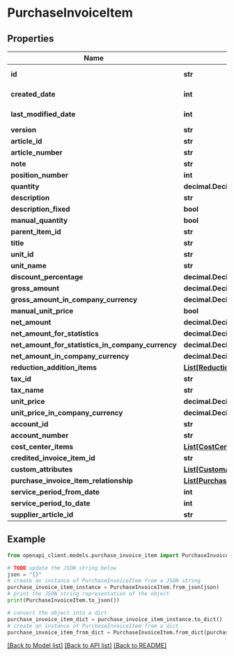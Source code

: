 # PurchaseInvoiceItem


## Properties

Name | Type | Description | Notes
------------ | ------------- | ------------- | -------------
**id** | **str** |  | [optional] [readonly] 
**created_date** | **int** |  | [optional] [readonly] 
**last_modified_date** | **int** |  | [optional] [readonly] 
**version** | **str** |  | [optional] 
**article_id** | **str** |  | [optional] 
**article_number** | **str** |  | [optional] 
**note** | **str** |  | [optional] 
**position_number** | **int** |  | [optional] 
**quantity** | **decimal.Decimal** |  | [optional] 
**description** | **str** |  | [optional] 
**description_fixed** | **bool** |  | [optional] 
**manual_quantity** | **bool** |  | [optional] 
**parent_item_id** | **str** |  | [optional] 
**title** | **str** |  | [optional] 
**unit_id** | **str** |  | [optional] 
**unit_name** | **str** |  | [optional] 
**discount_percentage** | **decimal.Decimal** |  | [optional] 
**gross_amount** | **decimal.Decimal** |  | [optional] 
**gross_amount_in_company_currency** | **decimal.Decimal** |  | [optional] 
**manual_unit_price** | **bool** |  | [optional] 
**net_amount** | **decimal.Decimal** |  | [optional] 
**net_amount_for_statistics** | **decimal.Decimal** |  | [optional] 
**net_amount_for_statistics_in_company_currency** | **decimal.Decimal** |  | [optional] 
**net_amount_in_company_currency** | **decimal.Decimal** |  | [optional] 
**reduction_addition_items** | [**List[ReductionAdditionItem]**](ReductionAdditionItem.md) |  | [optional] 
**tax_id** | **str** |  | [optional] 
**tax_name** | **str** |  | [optional] 
**unit_price** | **decimal.Decimal** |  | [optional] 
**unit_price_in_company_currency** | **decimal.Decimal** |  | [optional] 
**account_id** | **str** |  | [optional] 
**account_number** | **str** |  | [optional] 
**cost_center_items** | [**List[CostCenterWithDistributionPercentage]**](CostCenterWithDistributionPercentage.md) |  | [optional] 
**credited_invoice_item_id** | **str** |  | [optional] 
**custom_attributes** | [**List[CustomAttribute]**](CustomAttribute.md) |  | [optional] 
**purchase_invoice_item_relationship** | [**List[PurchaseInvoiceItemRelationship]**](PurchaseInvoiceItemRelationship.md) |  | [optional] 
**service_period_from_date** | **int** |  | [optional] 
**service_period_to_date** | **int** |  | [optional] 
**supplier_article_id** | **str** |  | [optional] 

## Example

```python
from openapi_client.models.purchase_invoice_item import PurchaseInvoiceItem

# TODO update the JSON string below
json = "{}"
# create an instance of PurchaseInvoiceItem from a JSON string
purchase_invoice_item_instance = PurchaseInvoiceItem.from_json(json)
# print the JSON string representation of the object
print(PurchaseInvoiceItem.to_json())

# convert the object into a dict
purchase_invoice_item_dict = purchase_invoice_item_instance.to_dict()
# create an instance of PurchaseInvoiceItem from a dict
purchase_invoice_item_from_dict = PurchaseInvoiceItem.from_dict(purchase_invoice_item_dict)
```
[[Back to Model list]](../README.md#documentation-for-models) [[Back to API list]](../README.md#documentation-for-api-endpoints) [[Back to README]](../README.md)



